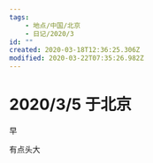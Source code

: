 ```yaml
---
tags:
    - 地点/中国/北京
    - 日记/2020/3
id: ""
created: 2020-03-18T12:36:25.306Z
modified: 2020-03-22T07:35:26.982Z
---
```


# 2020/3/5 于北京

<!-- @timer "date":"Thu Mar 05 2020 08:25:22 GMT+0800 (CST)" -->

早

<!-- @timer "date":"Thu Mar 05 2020 22:03:31 GMT+0800 (CST)","duration":"about 14 hours" -->

有点头大
